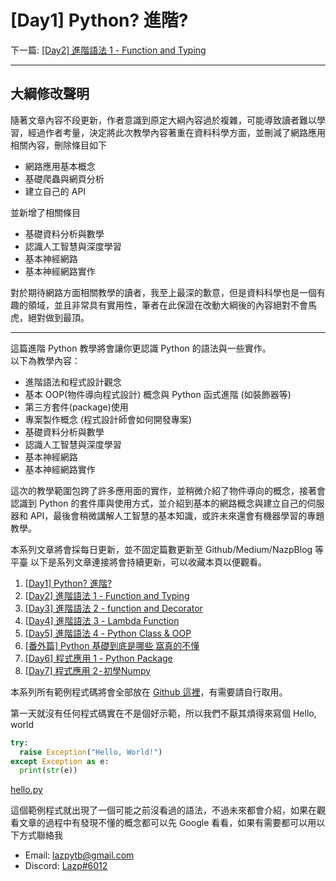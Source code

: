 # \[Day1\] Python? 進階?

下一篇: [ \[Day2\] 進階語法 1 - Function and Typing ](https://github.com/banahaker/python_advanced_tutorial/blob/main/articles/Day2.md)

---

## 大綱修改聲明

隨著文章內容不段更新，作者意識到原定大綱內容過於複雜，可能導致讀者難以學習，經過作者考量，決定將此次教學內容著重在資料科學方面，並刪減了網路應用相關內容，刪除條目如下

- 網路應用基本概念
- 基礎爬蟲與網頁分析
- 建立自己的 API

並新增了相關條目

- 基礎資料分析與數學
- 認識人工智慧與深度學習
- 基本神經網路
- 基本神經網路實作

對於期待網路方面相關教學的讀者，我至上最深的歉意，但是資料科學也是一個有趣的領域，並且非常具有實用性，筆者在此保證在改動大綱後的內容絕對不會馬虎，絕對做到最頂。

---

這篇進階 Python 教學將會讓你更認識 Python 的語法與一些實作。  
以下為教學內容：

- 進階語法和程式設計觀念
- 基本 OOP(物件導向程式設計) 概念與 Python 函式進階 (如裝飾器等)
- 第三方套件(package)使用
- 專案製作概念 (程式設計師會如何開發專案)
- 基礎資料分析與數學
- 認識人工智慧與深度學習
- 基本神經網路
- 基本神經網路實作

這次的教學範圍包跨了許多應用面的實作，並稍微介紹了物件導向的概念，接著會認識到 Python 的套件庫與使用方式，並介紹到基本的網路概念與建立自己的伺服器和 API，最後會稍微講解人工智慧的基本知識，或許未來還會有機器學習的專題教學。

本系列文章將會採每日更新，並不固定篇數更新至 Github/Medium/NazpBlog 等平臺 以下是系列文章連接將會持續更新，可以收藏本頁以便觀看。

1. [ \[Day1\] Python? 進階? ](https://github.com/banahaker/python_advanced_tutorial/blob/main/articles/Day1.md)
2. [ \[Day2\] 進階語法 1 - Function and Typing ](https://github.com/banahaker/python_advanced_tutorial/blob/main/articles/Day2.md)
3. [ \[Day3\] 進階語法 2 - function and Decorator ](https://github.com/banahaker/python_advanced_tutorial/blob/main/articles/Day3.md)
4. [ \[Day4\] 進階語法 3 - Lambda Function ](https://github.com/banahaker/python_advanced_tutorial/blob/main/articles/Day4.md)
5. [ \[Day5\] 進階語法 4 - Python Class & OOP ](https://github.com/banahaker/python_advanced_tutorial/blob/main/articles/Day5.md)
6. [\[番外篇\] Python 基礎到底是哪些 窩真的不懂](https://github.com/banahaker/python_advanced_tutorial/blob/main/articles/Add1.md)
7. [ \[Day6\] 程式應用 1 - Python Package ](https://github.com/banahaker/python_advanced_tutorial/blob/main/articles/Day6.md)
8. [ \[Day7\] 程式應用 2 - 初學Numpy ](https://github.com/banahaker/python_advanced_tutorial/blob/main/articles/Day7.md)

本系列所有範例程式碼將會全部放在 [Github 這裡](https://github.com/banahaker/python_advanced_tutorial/)，有需要請自行取用。

第一天就沒有任何程式碼實在不是個好示範，所以我們不厭其煩得來寫個 Hello, world

```python
try:
  raise Exception("Hello, World!")
except Exception as e:
  print(str(e))
```

[hello.py](https://github.com/banahaker/python_advanced_tutorial/blob/main/hello.py)

這個範例程式就出現了一個可能之前沒看過的語法，不過未來都會介紹，如果在觀看文章的過程中有發現不懂的概念都可以先 Google 看看，如果有需要都可以用以下方式聯絡我

- Email: lazpytb@gmail.com
- Discord: [Lazp#6012](http://discord.com/users/813904269727236108)
